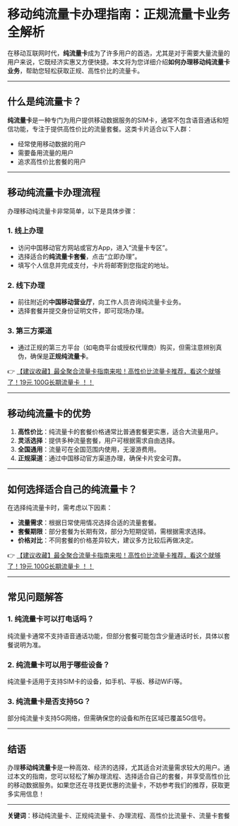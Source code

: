 # 移动纯流量卡办理指南：正规流量卡业务全解析

在移动互联网时代，**纯流量卡**成为了许多用户的首选，尤其是对于需要大量流量的用户来说，它既经济实惠又方便快捷。本文将为您详细介绍**如何办理移动纯流量卡业务**，帮助您轻松获取正规、高性价比的流量卡。

---

## 什么是纯流量卡？

**纯流量卡**是一种专门为用户提供移动数据服务的SIM卡，通常不包含语音通话和短信功能，专注于提供高性价比的流量套餐。这类卡片适合以下人群：
- 经常使用移动数据的用户
- 需要备用流量的用户
- 追求高性价比套餐的用户

---

## 移动纯流量卡办理流程

办理移动纯流量卡非常简单，以下是具体步骤：

### 1. 线上办理
- 访问中国移动官方网站或官方App，进入“流量卡专区”。
- 选择适合的**纯流量卡套餐**，点击“立即办理”。
- 填写个人信息并完成支付，卡片将邮寄到您指定的地址。

### 2. 线下办理
- 前往附近的**中国移动营业厅**，向工作人员咨询纯流量卡业务。
- 选择套餐并提交身份证明文件，即可现场办理。

### 3. 第三方渠道
- 通过正规的第三方平台（如电商平台或授权代理商）购买，但需注意辨别真伪，确保是**正规纯流量卡**。

👉 [【建议收藏】最全聚合流量卡指南来啦！高性价比流量卡推荐，看这个就够了！19元 100G长期流量卡 ！！](https://bit.ly/Liuliangka)

---

## 移动纯流量卡的优势

1. **高性价比**：纯流量卡的套餐价格通常比普通套餐更实惠，适合大流量用户。
2. **灵活选择**：提供多种流量套餐，用户可根据需求自由选择。
3. **全国通用**：流量可在全国范围内使用，无漫游费用。
4. **正规渠道**：通过中国移动官方渠道办理，确保卡片安全可靠。

---

## 如何选择适合自己的纯流量卡？

在选择纯流量卡时，需考虑以下因素：
- **流量需求**：根据日常使用情况选择合适的流量套餐。
- **套餐期限**：部分套餐为长期有效，部分为短期促销，需根据需求选择。
- **价格对比**：不同套餐的价格差异较大，建议多方比较后再做决定。

👉 [【建议收藏】最全聚合流量卡指南来啦！高性价比流量卡推荐，看这个就够了！19元 100G长期流量卡 ！！](https://bit.ly/Liuliangka)

---

## 常见问题解答

### 1. 纯流量卡可以打电话吗？
纯流量卡通常不支持语音通话功能，但部分套餐可能包含少量通话时长，具体以套餐说明为准。

### 2. 纯流量卡可以用于哪些设备？
纯流量卡适用于支持SIM卡的设备，如手机、平板、移动WiFi等。

### 3. 纯流量卡是否支持5G？
部分纯流量卡支持5G网络，但需确保您的设备和所在区域已覆盖5G信号。

---

## 结语

办理**移动纯流量卡**是一种高效、经济的选择，尤其适合对流量需求较大的用户。通过本文的指南，您可以轻松了解办理流程、选择适合自己的套餐，并享受高性价比的移动数据服务。如果您还在寻找更优惠的流量卡，不妨参考我们的推荐，获取更多实用信息！

---

**关键词**：移动纯流量卡、正规纯流量卡、办理流程、高性价比流量卡、流量卡套餐